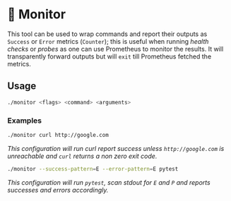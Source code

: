 # 👀 Monitor

This tool can be used to wrap commands and report their outputs as `Success` or `Error` metrics (`Counter`); this is useful when running _health checks_ or _probes_ as one can use Prometheus to monitor the results. It will transparently forward outputs but will `exit` till Prometheus fetched the metrics.

## Usage

```sh
./monitor <flags> <command> <arguments>
```

### Examples

```sh
./monitor curl http://google.com
```

_This configuration will run curl report success unless `http://google.com` is unreachable and `curl` returns a non zero exit code._

```sh
./monitor --success-pattern=E --error-pattern=E pytest
```

_This configuration will run `pytest`, scan stdout for `E` and `P` and reports successes and errors accordingly._